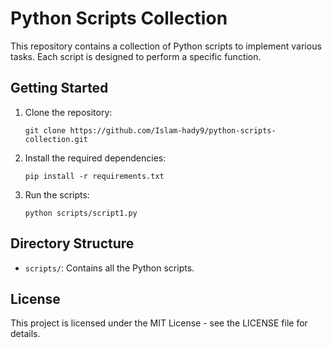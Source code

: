 # Python Scripts Collection

This repository contains a collection of Python scripts to implement various tasks. Each script is designed to perform a specific function.

## Getting Started

1. Clone the repository:
    ```
    git clone https://github.com/Islam-hady9/python-scripts-collection.git
    ```
2. Install the required dependencies:
    ```
    pip install -r requirements.txt
    ```

3. Run the scripts:
    ```
    python scripts/script1.py
    ```

## Directory Structure

- `scripts/`: Contains all the Python scripts.

## License

This project is licensed under the MIT License - see the LICENSE file for details.
